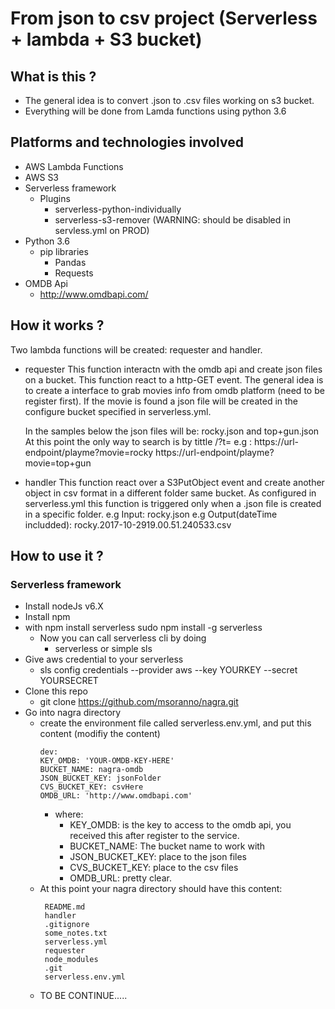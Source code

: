 # From json to csv project (Serverless + lambda + S3 bucket)

## What is this ?
- The general idea is to convert .json to .csv files working on s3 bucket.
- Everything will be done from Lamda functions using python 3.6

## Platforms and technologies involved
- AWS Lambda Functions
- AWS S3
- Serverless framework
  - Plugins
    - serverless-python-individually
    - serverless-s3-remover (WARNING: should be disabled in servless.yml on PROD)
- Python 3.6
  - pip libraries
    - Pandas
    - Requests
- OMDB Api
  - http://www.omdbapi.com/
  

## How it works ?
Two lambda functions will be created: requester and handler.

- requester
  This function interactn with the omdb api and create json files on a bucket. This function react to a http-GET event.
  The general idea is to create a interface to grab movies info from omdb platform (need to be register first).
  If the movie is found a json file will be created in the configure bucket specified in serverless.yml.

  In the samples below the json files will be: rocky.json and top+gun.json
  At this point the only way to search is by tittle /?t=
  e.g :
  https://url-endpoint/playme?movie=rocky
  https://url-endpoint/playme?movie=top+gun

- handler
  This function react over a S3PutObject event and create another object in csv format in a different folder same bucket.
  As configured in serverless.yml this function is triggered only when a .json file is created in a specific folder.
  e.g Input:
  rocky.json
  e.g Output(dateTime includded):
  rocky.2017-10-2919.00.51.240533.csv


## How to use it ?
### Serverless framework
- Install nodeJs v6.X
- Install npm
- with npm install serverless
  sudo npm install -g serverless
  - Now you can call serverless cli by doing
    - serverless or simple sls
- Give aws credential to your serverless 
  - sls config credentials --provider aws --key YOURKEY --secret YOURSECRET
- Clone this repo
  - git clone https://github.com/msoranno/nagra.git
- Go into nagra directory
  - create the environment file called serverless.env.yml, and put this content (modifiy the content)
    ```
    dev:
    KEY_OMDB: 'YOUR-OMDB-KEY-HERE'
    BUCKET_NAME: nagra-omdb
    JSON_BUCKET_KEY: jsonFolder
    CVS_BUCKET_KEY: csvHere
    OMDB_URL: 'http://www.omdbapi.com'
    ```
    - where:
      - KEY_OMDB: is the key to access to the omdb api, you received this after register to the service.
      - BUCKET_NAME: The bucket name to work with
      - JSON_BUCKET_KEY: place to the json files
      - CVS_BUCKET_KEY: place to the csv files
      - OMDB_URL: pretty clear.
   - At this point your nagra directory should have this content:
     ```
      README.md
      handler
      .gitignore
      some_notes.txt
      serverless.yml
      requester
      node_modules
      .git
      serverless.env.yml
     ```
   - TO BE CONTINUE.....


  

